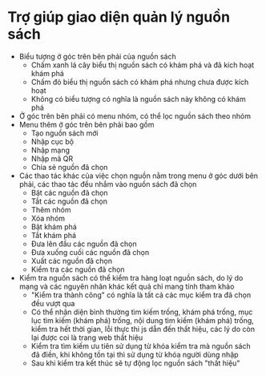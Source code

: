 # Trợ giúp giao diện quản lý nguồn sách

- Biểu tượng ở góc trên bên phải của nguồn sách
  - Chấm xanh lá cây biểu thị nguồn sách có khám phá và đã kích hoạt khám phá
  - Chấm đỏ biểu thị nguồn sách có khám phá nhưng chưa được kích hoạt
  - Không có biểu tượng có nghĩa là nguồn sách này không có khám phá
- Ở góc trên bên phải có menu nhóm, có thể lọc nguồn sách theo nhóm
- Menu thêm ở góc trên bên phải bao gồm
  - Tạo nguồn sách mới
  - Nhập cục bộ
  - Nhập mạng
  - Nhập mã QR
  - Chia sẻ nguồn đã chọn
- Các thao tác khác của việc chọn nguồn nằm trong menu ở góc dưới bên phải, các thao tác đều nhắm vào nguồn sách đã chọn
  - Bật các nguồn đã chọn
  - Tắt các nguồn đã chọn
  - Thêm nhóm
  - Xóa nhóm
  - Bật khám phá
  - Tắt khám phá
  - Đưa lên đầu các nguồn đã chọn
  - Đưa xuống cuối các nguồn đã chọn
  - Xuất các nguồn đã chọn
  - Kiểm tra các nguồn đã chọn
- Kiểm tra nguồn sách có thể kiểm tra hàng loạt nguồn sách, do lý do mạng và các nguyên nhân khác kết quả chỉ mang tính tham khảo
  - "Kiểm tra thành công" có nghĩa là tất cả các mục kiểm tra đã chọn đều vượt qua
  - Có thể nhận diện bình thường tìm kiếm trống, khám phá trống, mục lục tìm kiếm (khám phá) trống, nội dung tìm kiếm (khám phá) trống, kiểm tra hết thời gian, lỗi thực thi js dẫn đến thất hiệu, các lý do còn lại được coi là trang web thất hiệu
  - Kiểm tra tìm kiếm ưu tiên sử dụng từ khóa kiểm tra mà nguồn sách đã điền, khi không tồn tại thì sử dụng từ khóa người dùng nhập
  - Sau khi kiểm tra kết thúc sẽ tự động lọc nguồn sách "thất hiệu"
